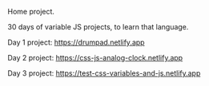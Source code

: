 Home project.

30 days of variable JS projects, to learn that language.

Day 1 project: https://drumpad.netlify.app

Day 2 project: https://css-js-analog-clock.netlify.app

Day 3 project: https://test-css-variables-and-js.netlify.app
